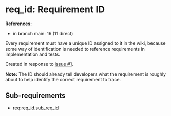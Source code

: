 # req_id: Requirement ID

**References:**

- in branch main: 16 (11 direct)

Every requirement must have a unique ID assigned to it in the wiki,
because some way of identification is needed to reference requirements in implementation and tests.

Created in response to [issue #1](https://github.com/mhatzl/mantra/issues/1).

**Note:** The ID should already tell developers what the requirement is roughly about to help identify the correct requirement to trace.

## Sub-requirements

- [req:req_id.sub_req_id](5-REQ-req_id.sub_req_id)
